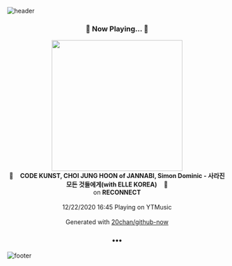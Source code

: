 ![header](https://capsule-render.vercel.app/api?type=wave&height=170&section=header&text=Hi.%20I'm%20SHIFT&fontColor=090707&fontAlignX=45&fontAlignY=65&fontSize=100)

<h3 align="center">🎵 Now Playing... 🎵</h3>
<p align="center">
  <a href="https://music.youtube.com/channel/UCVagV5IcUirle7zFhSmLLDA">
    <img width="300" src="https://lh3.googleusercontent.com/h7bs8nxW8A8jBxljxrVRWmtfk6F_3HEpLbHf5yajs9_yz-a-56Hu26Mpu-r4Vx4iub9JEcG0zZdUwoAM">
  </a>
  <br>
  🎵&nbsp&nbsp&nbsp <b>CODE KUNST, CHOI JUNG HOON of JANNABI, Simon Dominic - 사라진 모든 것들에게(with ELLE KOREA)</b> &nbsp&nbsp&nbsp🎵
  <br>
  on <b>RECONNECT</b>
  
  <br />
  <br />
  12/22/2020 16:45 Playing on YTMusic
  <br />
  <br />
  Generated with <a href="https://github.com/20chan/github-now">20chan/github-now</a>
</p>

<h3 align="center">•••</h3>

![footer](https://capsule-render.vercel.app/api?type=wave&height=150&section=footer)
